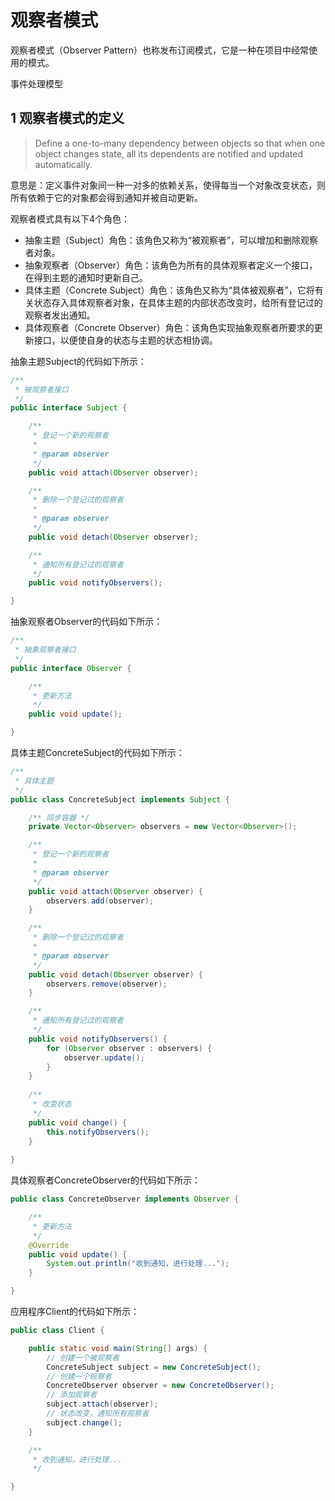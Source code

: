 # 观察者模式

观察者模式（Observer Pattern）也称发布订阅模式，它是一种在项目中经常使用的模式。

事件处理模型

## 1 观察者模式的定义

> Define a one-to-many dependency between objects so that when one object changes state, all its dependents are notified and updated automatically.

意思是：定义事件对象间一种一对多的依赖关系，使得每当一个对象改变状态，则所有依赖于它的对象都会得到通知并被自动更新。

观察者模式具有以下4个角色：

- 抽象主题（Subject）角色：该角色又称为“被观察者”，可以增加和删除观察者对象。
- 抽象观察者（Observer）角色：该角色为所有的具体观察者定义一个接口，在得到主题的通知时更新自己。
- 具体主题（Concrete Subject）角色：该角色又称为“具体被观察者”，它将有关状态存入具体观察者对象，在具体主题的内部状态改变时，给所有登记过的观察者发出通知。
- 具体观察者（Concrete Observer）角色：该角色实现抽象观察者所要求的更新接口，以便使自身的状态与主题的状态相协调。

抽象主题Subject的代码如下所示：

```java
/**
 * 被观察者接口
 */
public interface Subject {

    /**
     * 登记一个新的观察者
     *
     * @param observer
     */
    public void attach(Observer observer);

    /**
     * 删除一个登记过的观察者
     *
     * @param observer
     */
    public void detach(Observer observer);

    /**
     * 通知所有登记过的观察者
     */
    public void notifyObservers();

}
```

抽象观察者Observer的代码如下所示：

```java
/**
 * 抽象观察者接口
 */
public interface Observer {

    /**
     * 更新方法
     */
    public void update();

}
```

具体主题ConcreteSubject的代码如下所示：

```java
/**
 * 具体主题
 */
public class ConcreteSubject implements Subject {

    /** 同步容器 */
    private Vector<Observer> observers = new Vector<Observer>();

    /**
     * 登记一个新的观察者
     *
     * @param observer
     */
    public void attach(Observer observer) {
        observers.add(observer);
    }

    /**
     * 删除一个登记过的观察者
     *
     * @param observer
     */
    public void detach(Observer observer) {
        observers.remove(observer);
    }

    /**
     * 通知所有登记过的观察者
     */
    public void notifyObservers() {
        for (Observer observer : observers) {
            observer.update();
        }
    }
    
    /**
     * 改变状态
     */
    public void change() {
        this.notifyObservers();
    }
    
}
```

具体观察者ConcreteObserver的代码如下所示：

```java
public class ConcreteObserver implements Observer {

    /**
     * 更新方法
     */
    @Override
    public void update() {
        System.out.println("收到通知，进行处理...");
    }

}
```

应用程序Client的代码如下所示：

```java
public class Client {

    public static void main(String[] args) {
        // 创建一个被观察者
        ConcreteSubject subject = new ConcreteSubject();
        // 创建一个观察者
        ConcreteObserver observer = new ConcreteObserver();
        // 添加观察者
        subject.attach(observer);
        // 状态改变，通知所有观察者
        subject.change();
    }

    /**
     * 收到通知，进行处理...
     */

}
```

